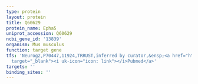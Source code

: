 ```yaml
---
type: protein
layout: protein
title: Q60629
protein_name: Epha5
uniprot_accession: Q60629
ncbi_gene_id: '13839'
organism: Mus musculus
function: target gene
tfs: 'Neurog2,P70447,11924,TRRUST,inferred by curator,&ensp;<a href="https://www.ncbi.nlm.nih.gov/pubmed/?term=15328020%5Buid%5D"
  target="_blank"><i uk-icon="icon: link"></i>Pubmed</a>'
targets: ''
binding_sites: ''
---
```

